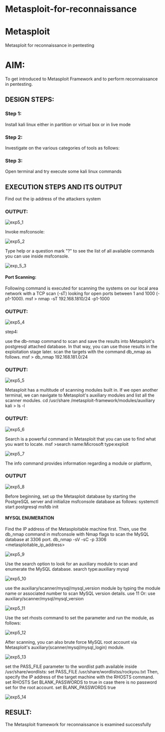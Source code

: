 # Metasploit-for-reconnaissance
# Metasploit

Metasploit for reconnaissance in pentesting

# AIM:

To get introduced to Metasploit Framework and to  perform reconnaissance  in pentesting.

## DESIGN STEPS:

### Step 1:

Install kali linux either in partition or virtual box or in live mode

### Step 2:

Investigate on the various categories of tools as follows:

### Step 3:

Open terminal and try execute some kali linux commands

## EXECUTION STEPS AND ITS OUTPUT

Find out the ip address of the attackers system

### OUTPUT:

![exp5_1](https://github.com/Skanthasishanth/Metasploit-for-reconnaissance/assets/118298456/da9153e0-7145-419d-9546-17c14b1846a8)

Invoke msfconsole:

![exp5_2](https://github.com/Skanthasishanth/Metasploit-for-reconnaissance/assets/118298456/afa35744-c174-48f3-aab8-3e90b84a1cdb)


Type help or a question mark "?" to see the list of all available commands you can use inside msfconsole.

![exp_5_3](https://github.com/Skanthasishanth/Metasploit-for-reconnaissance/assets/118298456/7fd8d245-b7e5-418d-9d73-10d8a91cec69)


#### Port Scanning:

Following command is executed for scanning the systems on our local area network with a TCP scan (-sT) looking for open ports between 1 and 1000 (-p1-1000).
msf >  nmap -sT 192.168.1810/24 -p1-1000

### OUTPUT:

![exp5_4](https://github.com/Skanthasishanth/Metasploit-for-reconnaissance/assets/118298456/0588f78b-2f1d-4a81-952c-54dc60a7f87f)


step4:

use the db-nmap command to scan and save the results into Metasploit's postgresql attached database. In that way, you can use those results in the exploitation stage later.
scan the targets with the command db_nmap as follows.
msf > db_nmap 192.168.181.0/24

### OUTPUT:


![exp5_5](https://github.com/Skanthasishanth/Metasploit-for-reconnaissance/assets/118298456/e608e4a1-02ac-4842-a853-d8aac68efb5a)

Metasploit has a multitude of scanning modules built in. If we open another terminal, we can navigate to Metasploit's auxiliary modules and list all the scanner modules.
cd /usr/share /metasploit-framework/modules/auxiliary
kali > ls -l

### OUTPUT:

![exp5_6](https://github.com/Skanthasishanth/Metasploit-for-reconnaissance/assets/118298456/4f27edbe-6afb-486b-a230-20b48a1385e6)


Search is a powerful command in Metasploit that you can use to find what you want to locate. 
msf >search name:Microsoft type:exploit


![exp5_7](https://github.com/Skanthasishanth/Metasploit-for-reconnaissance/assets/118298456/af85432d-2f84-48d2-935b-bb78ffd19099)


The info command provides information regarding a module or platform,

### OUTPUT

![exp5_8](https://github.com/Skanthasishanth/Metasploit-for-reconnaissance/assets/118298456/69c98da0-d9fb-43b9-98fe-18717333bb8a)


Before beginning, set up the Metasploit database by starting the PostgreSQL server and initialize msfconsole database as follows:
systemctl start postgresql
msfdb init

#### MYSQL ENUMERATION

Find the IP address of the Metasploitable machine first. Then, use the db_nmap command in msfconsole with Nmap flags to scan the MySQL database at 3306 port.
db_nmap -sV -sC -p 3306 <metasploitable_ip_address>

![exp5_9](https://github.com/Skanthasishanth/Metasploit-for-reconnaissance/assets/118298456/c1c4ccb2-dbb8-4912-bd2b-9ac30e1da767)

Use the search option to look for an auxiliary module to scan and enumerate the MySQL database.
search type:auxiliary mysql

![exp5_10](https://github.com/Skanthasishanth/Metasploit-for-reconnaissance/assets/118298456/e784e3f5-895a-4e4c-95f0-9fa78e2f7da3)


use the auxiliary/scanner/mysql/mysql_version module by typing the module name or associated number to scan MySQL version details.
use 11 Or: use auxiliary/scanner/mysql/mysql_version

![exp5_11](https://github.com/Skanthasishanth/Metasploit-for-reconnaissance/assets/118298456/2094adac-a1f8-4fed-881d-953cbdf79fbf)


Use the set rhosts command to set the parameter and run the module, as follows:


![exp5_12](https://github.com/Skanthasishanth/Metasploit-for-reconnaissance/assets/118298456/27ba02a6-5bbf-4614-acfe-0254fa984e0b)


After scanning, you can also brute force MySQL root account via Metasploit's auxiliary(scanner/mysql/mysql_login) module.

![exp5_13](https://github.com/Skanthasishanth/Metasploit-for-reconnaissance/assets/118298456/67d33875-13fb-4a92-b4f0-651121460db7)


set the PASS_FILE parameter to the wordlist path available inside /usr/share/wordlists:
set PASS_FILE /usr/share/wordlistss/rockyou.txt
Then, specify the IP address of the target machine with the RHOSTS command.
set RHOSTS <metasploitable-ip-address>
Set BLANK_PASSWORDS to true in case there is no password set for the root account.
set BLANK_PASSWORDS true

![exp5_14](https://github.com/Skanthasishanth/Metasploit-for-reconnaissance/assets/118298456/2ab5797b-726d-4594-b2cc-efa191091417)


## RESULT:
The Metasploit framework for reconnaissance is  examined successfully
